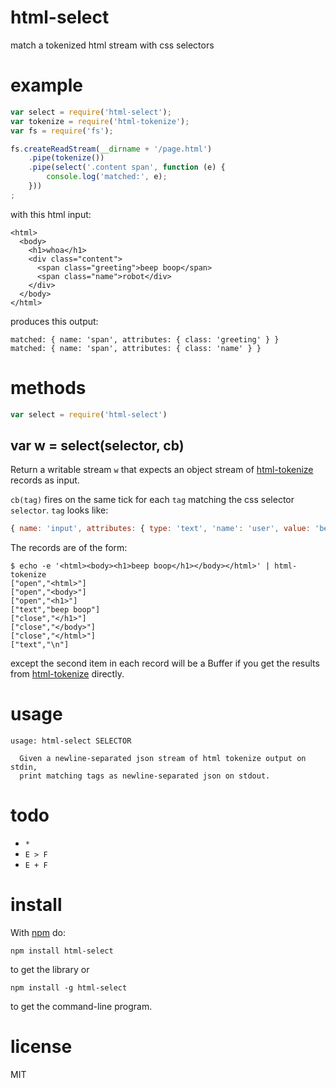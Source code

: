 # html-select

match a tokenized html stream with css selectors

# example

``` js
var select = require('html-select');
var tokenize = require('html-tokenize');
var fs = require('fs');

fs.createReadStream(__dirname + '/page.html')
    .pipe(tokenize())
    .pipe(select('.content span', function (e) {
        console.log('matched:', e);
    }))
;
```

with this html input:

```
<html>
  <body>
    <h1>whoa</h1>
    <div class="content">
      <span class="greeting">beep boop</span>
      <span class="name">robot</div>
    </div>
  </body>
</html>
```

produces this output:

```
matched: { name: 'span', attributes: { class: 'greeting' } }
matched: { name: 'span', attributes: { class: 'name' } }
```

# methods

``` js
var select = require('html-select')
```

## var w = select(selector, cb)

Return a writable stream `w` that expects an object stream of
[html-tokenize](https://npmjs.org/package/html-tokenize) records as input.

`cb(tag)` fires on the same tick for each `tag` matching the css selector
`selector`. `tag` looks like:

``` js
{ name: 'input', attributes: { type: 'text', 'name': 'user', value: 'beep' } }
```

The records are of the form:

```
$ echo -e '<html><body><h1>beep boop</h1></body></html>' | html-tokenize 
["open","<html>"]
["open","<body>"]
["open","<h1>"]
["text","beep boop"]
["close","</h1>"]
["close","</body>"]
["close","</html>"]
["text","\n"]
```

except the second item in each record will be a Buffer if you get the results
from [html-tokenize](https://npmjs.org/package/html-tokenize) directly.

# usage

```
usage: html-select SELECTOR

  Given a newline-separated json stream of html tokenize output on stdin,
  print matching tags as newline-separated json on stdout.

```

# todo

* `*`
* `E > F`
* `E + F`

# install

With [npm](https://npmjs.org) do:

```
npm install html-select
```

to get the library or

```
npm install -g html-select
```

to get the command-line program.

# license

MIT
